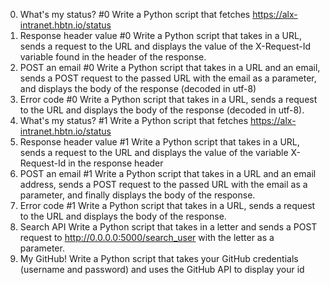 0. What's my status? #0
Write a Python script that fetches https://alx-intranet.hbtn.io/status
1. Response header value #0
Write a Python script that takes in a URL, sends a request to the URL and displays the value of the X-Request-Id variable found in the header of the response.
2. POST an email #0
Write a Python script that takes in a URL and an email, sends a POST request to the passed URL with the email as a parameter, and displays the body of the response (decoded in utf-8)
3. Error code #0
Write a Python script that takes in a URL, sends a request to the URL and displays the body of the response (decoded in utf-8).
4. What's my status? #1
Write a Python script that fetches https://alx-intranet.hbtn.io/status
5. Response header value #1
Write a Python script that takes in a URL, sends a request to the URL and displays the value of the variable X-Request-Id in the response header
6. POST an email #1
Write a Python script that takes in a URL and an email address, sends a POST request to the passed URL with the email as a parameter, and finally displays the body of the response.
7. Error code #1
Write a Python script that takes in a URL, sends a request to the URL and displays the body of the response.
8. Search API
Write a Python script that takes in a letter and sends a POST request to http://0.0.0.0:5000/search_user with the letter as a parameter.
9. My GitHub!
Write a Python script that takes your GitHub credentials (username and password) and uses the GitHub API to display your id
